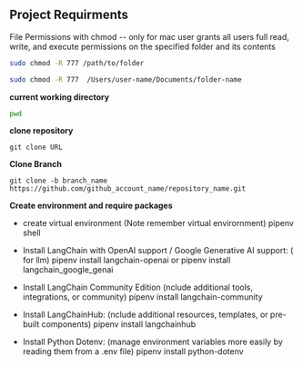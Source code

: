 ## Project Requirments 

File Permissions with chmod -- only for mac user
grants all users full read, write, and execute permissions on the specified folder and its contents
```bash
sudo chmod -R 777 /path/to/folder

sudo chmod -R 777  /Users/user-name/Documents/folder-name
```

**current working directory**
```bash
pwd
```

**clone repository**

```shell
git clone URL
```

**Clone Branch** 

```shell
git clone -b branch_name https://github.com/github_account_name/repository_name.git
```

**Create environment and require packages**

* create virtual environment (Note remember virtual envirornment)
pipenv shell

* Install LangChain with OpenAI support / Google Generative AI support: ( for llm)
pipenv install langchain-openai 
or
pipenv install langchain_google_genai

* Install LangChain Community Edition (nclude additional tools, integrations, or community)
pipenv install langchain-community

* Install LangChainHub: (nclude additional resources, templates, or pre-built components)
pipenv install langchainhub

* Install Python Dotenv: (manage environment variables more easily by reading them from a .env file)
 pipenv install python-dotenv



